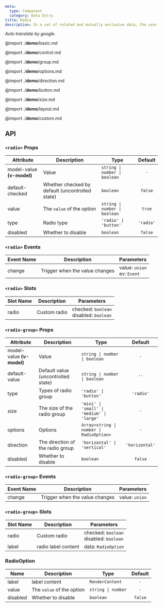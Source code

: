 ```yaml
meta:
  type: Component
  category: Data Entry
title: Radio
description: In a set of related and mutually exclusive data, the user can only select one option.
```

*Auto translate by google.*

@import ./__demo__/basic.md

@import ./__demo__/control.md

@import ./__demo__/group.md

@import ./__demo__/options.md

@import ./__demo__/direction.md

@import ./__demo__/button.md

@import ./__demo__/size.md

@import ./__demo__/layout.md

@import ./__demo__/custom.md

## API


### `<radio>` Props

|Attribute|Description|Type|Default|
|---|---|---|:---:|
|model-value **(v-model)**|Value|`string \| number \| boolean`|`-`|
|default-checked|Whether checked by default (uncontrolled state)|`boolean`|`false`|
|value|The `value` of the option|`string \| number \| boolean`|`true`|
|type|Radio type|`'radio' \| 'button'`|`'radio'`|
|disabled|Whether to disable|`boolean`|`false`|
### `<radio>` Events

|Event Name|Description|Parameters|
|---|---|---|
|change|Trigger when the value changes|value: `union`<br>ev: `Event`|
### `<radio>` Slots

|Slot Name|Description|Parameters|
|---|---|---|
|radio|Custom radio|checked: `boolean`<br>disabled: `boolean`|




### `<radio-group>` Props

|Attribute|Description|Type|Default|
|---|---|---|:---:|
|model-value **(v-model)**|Value|`string \| number \| boolean`|`-`|
|default-value|Default value (uncontrolled state)|`string \| number \| boolean`|`''`|
|type|Types of radio group|`'radio' \| 'button'`|`'radio'`|
|size|The size of the radio group|`'mini' \| 'small' \| 'medium' \| 'large'`|`-`|
|options|Options|`Array<string \| number \| RadioOption>`|`-`|
|direction|The direction of the radio group|`'horizontal' \| 'vertical'`|`'horizontal'`|
|disabled|Whether to disable|`boolean`|`false`|
### `<radio-group>` Events

|Event Name|Description|Parameters|
|---|---|---|
|change|Trigger when the value changes|value: `union`|
### `<radio-group>` Slots

|Slot Name|Description|Parameters|
|---|---|---|
|radio|Custom radio|checked: `boolean`<br>disabled: `boolean`|
|label|radio label content|data: `RadioOption`|




### RadioOption

|Name|Description|Type|Default|
|---|---|---|:---:|
|label|label content|`RenderContent`|`-`|
|value|The `value` of the option|`string \| number`|`-`|
|disabled|Whether to disable|`boolean`|`false`|


